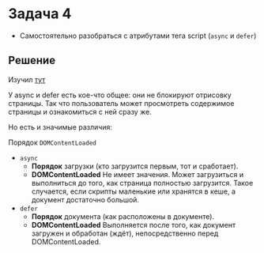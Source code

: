 # Задача 4

* Самостоятельно разобраться с атрибутами тега script (`async` и `defer`)

## Решение

Изучил [тут](https://learn.javascript.ru/script-async-defer)

У async и defer есть кое-что общее: они не блокируют отрисовку страницы. Так что пользователь может просмотреть содержимое страницы и ознакомиться с ней сразу же.

Но есть и значимые различия:

Порядок	`DOMContentLoaded`

- `async`
  - **Порядок** загрузки (кто загрузится первым, тот и сработает).
  - **DOMContentLoaded** Не имеет значения. Может загрузиться и выполниться до того, как страница полностью загрузится. Такое случается, если скрипты маленькие или хранятся в кеше, а документ достаточно большой.
- `defer`
  - **Порядок** документа (как расположены в документе).
  - **DOMContentLoaded** Выполняется после того, как документ загружен и обработан (ждёт), непосредственно перед DOMContentLoaded.
